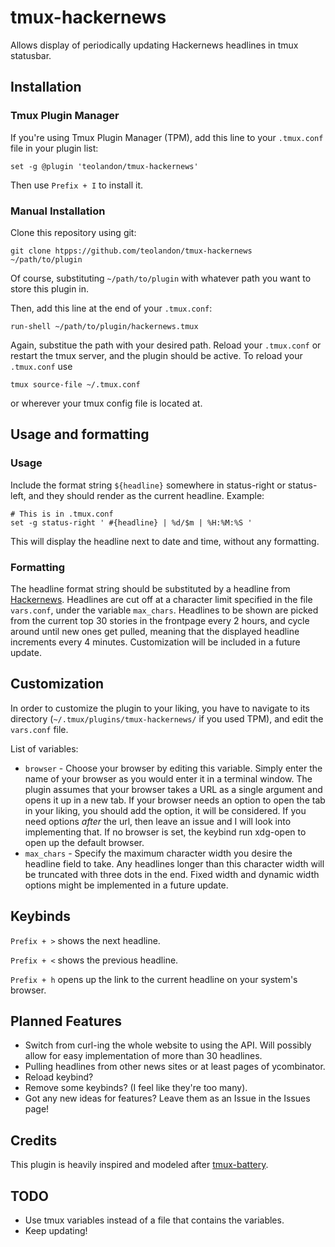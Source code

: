 # tmux-hackernews
Allows display of periodically updating Hackernews headlines in tmux statusbar.

## Installation
### Tmux Plugin Manager
If you're using Tmux Plugin Manager (TPM), add this line to your `.tmux.conf` file in your plugin list:

    set -g @plugin 'teolandon/tmux-hackernews'

Then use `Prefix + I` to install it.

### Manual Installation
Clone this repository using git:

    git clone htpps://github.com/teolandon/tmux-hackernews ~/path/to/plugin

Of course, substituting `~/path/to/plugin` with whatever path you want to store this plugin in.

Then, add this line at the end of your `.tmux.conf`:

    run-shell ~/path/to/plugin/hackernews.tmux

Again, substitue the path with your desired path. Reload your `.tmux.conf` or restart the tmux server, and the plugin should be active. To reload your `.tmux.conf` use

    tmux source-file ~/.tmux.conf

or wherever your tmux config file is located at.

## Usage and formatting
### Usage
Include the format string `${headline}` somewhere in status-right or status-left, and they should render as the current headline. Example:

```
# This is in .tmux.conf
set -g status-right ' #{headline} | %d/$m | %H:%M:%S '
```

This will display the headline next to date and time, without any formatting.

### Formatting
The headline format string should be substituted by a headline from [Hackernews](https://news.ycombinator.com). Headlines are cut off at a character limit specified in the file `vars.conf`, under the variable `max_chars`. Headlines to be shown are picked from the current top 30 stories in the frontpage every 2 hours, and cycle around until new ones get pulled, meaning that the displayed headline increments every 4 minutes. Customization will be included in a future update.

## Customization
In order to customize the plugin to your liking, you have to navigate to its directory (`~/.tmux/plugins/tmux-hackernews/` if you used TPM), and edit the `vars.conf` file.

List of variables:
 * `browser` - Choose your browser by editing this variable. Simply enter the name of your browser as you would enter it in a terminal window. The plugin assumes that your browser takes a URL as a single argument and opens it up in a new tab. If your browser needs an option to open the tab in your liking, you should add the option, it will be considered. If you need options *after* the url, then leave an issue and I will look into implementing that. If no browser is set, the keybind run xdg-open to open up the default browser.
 * `max_chars` - Specify the maximum character width you desire the headline field to take. Any headlines longer than this character width will be truncated with three dots in the end. Fixed width and dynamic width options might be implemented in a future update.

## Keybinds
`Prefix + >` shows the next headline.

`Prefix + <` shows the previous headline.

`Prefix + h` opens up the link to the current headline on your system's browser.

## Planned Features
 * Switch from curl-ing the whole website to using the API. Will possibly allow for easy implementation of more than 30 headlines.
 * Pulling headlines from other news sites or at least pages of ycombinator.
 * Reload keybind?
 * Remove some keybinds? (I feel like they're too many).
 * Got any new ideas for features? Leave them as an Issue in the Issues page!

## Credits
This plugin is heavily inspired and modeled after [tmux-battery](https://github.com/tmux-plugins/tmux-battery).

## TODO
 * Use tmux variables instead of a file that contains the variables.
 * Keep updating!
